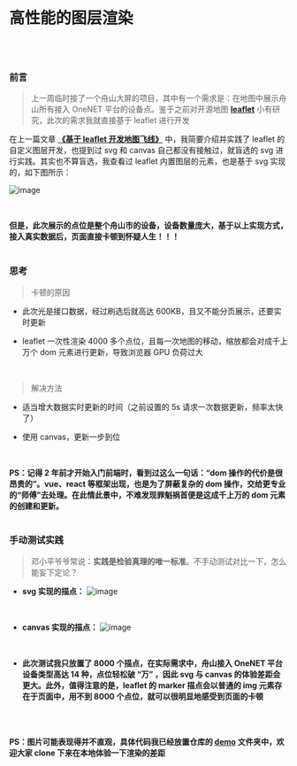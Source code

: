 # 高性能的图层渲染

</br>
</br>

### 前言

> 上一周临时接了一个舟山大屏的项目，其中有一个需求是：在地图中展示舟山所有接入 OneNET 平台的设备点。鉴于之前对开源地图 **[leaflet](https://leafletjs.com/index.html)** 小有研究，此次的需求我就直接基于 leaflet 进行开发

在上一篇文章 **[《基于 leaflet 开发地图飞线》](https://github.com/HeJueting/Blog/tree/master/%E5%89%8D%E7%AB%AF%E9%9A%8F%E7%AC%94/%E5%9F%BA%E4%BA%8Eleaflet%E5%BC%80%E5%8F%91%E5%9C%B0%E5%9B%BE%E9%A3%9E%E7%BA%BF)** 中，我简要介绍并实践了 leaflet 的自定义图层开发，也提到过 svg 和 canvas 自己都没有接触过，就盲选的 svg 进行实践。其实也不算盲选，我查看过 leaflet 内置图层的元素，也是基于 svg 实现的，如下图所示：

![image](http://qiniu.hejueting.cn/github/notes/highLayer/leaflet.png)

</br>

**但是，此次展示的点位是整个舟山市的设备，设备数量庞大，基于以上实现方式，接入真实数据后，页面直接卡顿到怀疑人生！！！**
</br>
</br>

### 思考

> 卡顿的原因

-   此次光是接口数据，经过刷选后就高达 600KB，且又不能分页展示，还要实时更新

-   leaflet 一次性渲染 4000 多个点位，且每一次地图的移动，缩放都会对成千上万个 dom 元素进行更新，导致浏览器 GPU 负荷过大

</br>

> 解决方法

-   适当增大数据实时更新的时间（之前设置的 5s 请求一次数据更新，频率太快了）

-   使用 canvas，更新一步到位

</br>

**PS：记得 2 年前才开始入门前端时，看到过这么一句话：“dom 操作的代价是很昂贵的”。vue、react 等框架出现，也是为了屏蔽复杂的 dom 操作，交给更专业的“师傅”去处理。在此情此景中，不难发现罪魁祸首便是这成千上万的 dom 元素的创建和更新。**
</br>
</br>

### 手动测试实践

> 邓小平爷爷常说：**实践是检验真理的唯一标准**。不手动测试对比一下，怎么能妄下定论？

-   **svg 实现的描点：**
    ![image](http://qiniu.hejueting.cn/github/notes/highLayer/svg.gif)

</br>

-   **canvas 实现的描点：**
    ![image](http://qiniu.hejueting.cn/github/notes/highLayer/canvas.gif)

</br>

-   **此次测试我只放置了 8000 个描点，在实际需求中，舟山接入 OneNET 平台设备类型高达 14 种，点位轻松破 “万” ，因此 svg 与 canvas 的体验差距会更大。此外，值得注意的是，leaflet 的 marker 描点会以普通的 img 元素存在于页面中，用不到 8000 个点位，就可以很明显地感受到页面的卡顿**

</br>
</br>

**PS：图片可能表现得并不直观，具体代码我已经放置仓库的 [demo](https://github.com/HeJueting/Blog/tree/master/%E5%89%8D%E7%AB%AF%E9%9A%8F%E7%AC%94/%E9%AB%98%E6%80%A7%E8%83%BD%E7%9A%84%E5%9B%BE%E5%B1%82%E6%B8%B2%E6%9F%93) 文件夹中，欢迎大家 clone 下来在本地体验一下渲染的差距**

</br>
</br>
